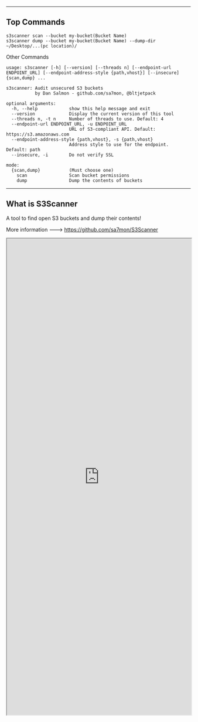 --- ---

<h2>Top Commands</h2>

```
s3scanner scan --bucket my-bucket(Bucket Name)
s3scanner dump --bucket my-bucket(Bucket Name) --dump-dir ~/Desktop/...(pc location)/
```


Other Commands
```
usage: s3scanner [-h] [--version] [--threads n] [--endpoint-url ENDPOINT_URL] [--endpoint-address-style {path,vhost}] [--insecure] {scan,dump} ...

s3scanner: Audit unsecured S3 buckets
           by Dan Salmon - github.com/sa7mon, @bltjetpack

optional arguments:
  -h, --help            show this help message and exit
  --version             Display the current version of this tool
  --threads n, -t n     Number of threads to use. Default: 4
  --endpoint-url ENDPOINT_URL, -u ENDPOINT_URL
                        URL of S3-compliant API. Default: https://s3.amazonaws.com
  --endpoint-address-style {path,vhost}, -s {path,vhost}
                        Address style to use for the endpoint. Default: path
  --insecure, -i        Do not verify SSL

mode:
  {scan,dump}           (Must choose one)
    scan                Scan bucket permissions
    dump                Dump the contents of buckets
```


---

<h2>What is S3Scanner</h2>

A tool to find open S3 buckets and dump their contents!

More information ---> https://github.com/sa7mon/S3Scanner

<iframe src="https://github.com/sa7mon/S3Scanner" width="100%" height="1300"></iframe>